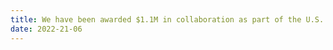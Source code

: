 ```yaml
---
title: We have been awarded $1.1M in collaboration as part of the U.S. Dept. of Energy's Earthshots Program for researching hydrogen-plasma-smelting-reduction technology to dramatically reduce carbon emissions during the steelmaking process.
date: 2022-21-06
---
```


<!--more-->

